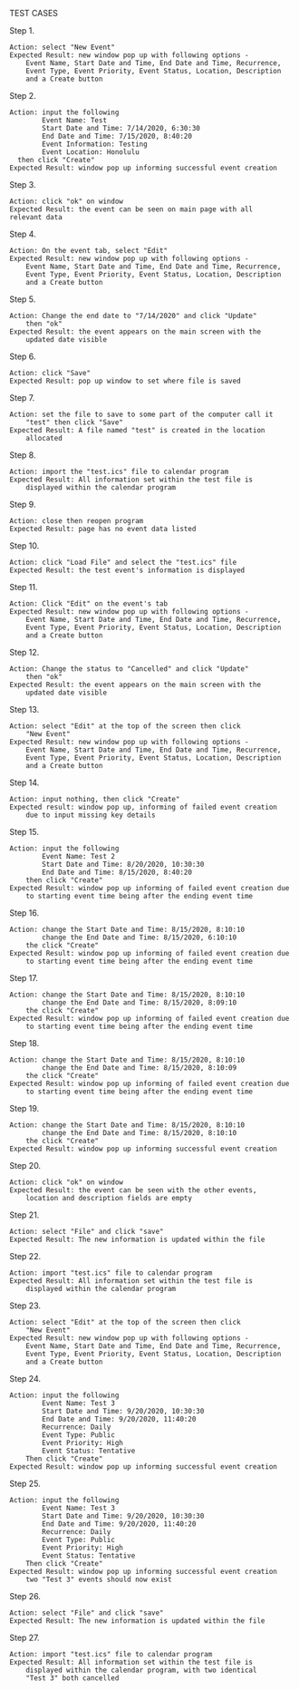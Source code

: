 TEST CASES

Step 1. 
    
    Action: select "New Event"
    Expected Result: new window pop up with following options - 
        Event Name, Start Date and Time, End Date and Time, Recurrence,
        Event Type, Event Priority, Event Status, Location, Description
        and a Create button
    
Step 2. 
    
    Action: input the following
            Event Name: Test
            Start Date and Time: 7/14/2020, 6:30:30
            End Date and Time: 7/15/2020, 8:40:20
            Event Information: Testing
            Event Location: Honolulu
      then click "Create"
    Expected Result: window pop up informing successful event creation 
        
Step 3.
    
    Action: click "ok" on window
    Expected Result: the event can be seen on main page with all 
    relevant data
    
Step 4. 
    
    Action: On the event tab, select "Edit"
    Expected Result: new window pop up with following options - 
        Event Name, Start Date and Time, End Date and Time, Recurrence,
        Event Type, Event Priority, Event Status, Location, Description
        and a Create button
        
Step 5. 

    Action: Change the end date to "7/14/2020" and click "Update"
        then "ok"
    Expected Result: the event appears on the main screen with the 
        updated date visible    
    
Step 6. 
    
    Action: click "Save"
    Expected Result: pop up window to set where file is saved
    
Step 7.

    Action: set the file to save to some part of the computer call it 
        "test" then click "Save"
    Expected Result: A file named "test" is created in the location 
        allocated

Step 8.

    Action: import the "test.ics" file to calendar program
    Expected Result: All information set within the test file is 
        displayed within the calendar program

Step 9.

    Action: close then reopen program
    Expected Result: page has no event data listed
    
Step 10.

    Action: click "Load File" and select the "test.ics" file  
    Expected Result: the test event's information is displayed

Step 11.

    Action: Click "Edit" on the event's tab
    Expected Result: new window pop up with following options - 
        Event Name, Start Date and Time, End Date and Time, Recurrence,
        Event Type, Event Priority, Event Status, Location, Description
        and a Create button
        
Step 12. 

    Action: Change the status to "Cancelled" and click "Update"
        then "ok"
    Expected Result: the event appears on the main screen with the 
        updated date visible  

Step 13. 
    
    Action: select "Edit" at the top of the screen then click 
        "New Event" 
    Expected Result: new window pop up with following options - 
        Event Name, Start Date and Time, End Date and Time, Recurrence,
        Event Type, Event Priority, Event Status, Location, Description
        and a Create button

Step 14.

    Action: input nothing, then click "Create"
    Expected result: window pop up, informing of failed event creation
        due to input missing key details
        
Step 15.

    Action: input the following
            Event Name: Test 2
            Start Date and Time: 8/20/2020, 10:30:30
            End Date and Time: 8/15/2020, 8:40:20
        then click "Create"
    Expected Result: window pop up informing of failed event creation due 
        to starting event time being after the ending event time

Step 16. 

    Action: change the Start Date and Time: 8/15/2020, 8:10:10
            change the End Date and Time: 8/15/2020, 6:10:10
        the click "Create"
    Expected Result: window pop up informing of failed event creation due 
        to starting event time being after the ending event time
        
Step 17.

    Action: change the Start Date and Time: 8/15/2020, 8:10:10
            change the End Date and Time: 8/15/2020, 8:09:10
        the click "Create"
    Expected Result: window pop up informing of failed event creation due 
        to starting event time being after the ending event time
    
Step 18.

    Action: change the Start Date and Time: 8/15/2020, 8:10:10
            change the End Date and Time: 8/15/2020, 8:10:09
        the click "Create"
    Expected Result: window pop up informing of failed event creation due 
        to starting event time being after the ending event time
        
Step 19.

    Action: change the Start Date and Time: 8/15/2020, 8:10:10
            change the End Date and Time: 8/15/2020, 8:10:10
        the click "Create"
    Expected Result: window pop up informing successful event creation 
    
Step 20.     
    
    Action: click "ok" on window
    Expected Result: the event can be seen with the other events, 
        location and description fields are empty
        
Step 21.

    Action: select "File" and click "save"
    Expected Result: The new information is updated within the file 
        
Step 22.

    Action: import "test.ics" file to calendar program
    Expected Result: All information set within the test file is 
        displayed within the calendar program
        
Step 23.
        
    Action: select "Edit" at the top of the screen then click 
        "New Event" 
    Expected Result: new window pop up with following options - 
        Event Name, Start Date and Time, End Date and Time, Recurrence,
        Event Type, Event Priority, Event Status, Location, Description
        and a Create button
    
Step 24. 
    
    Action: input the following
            Event Name: Test 3
            Start Date and Time: 9/20/2020, 10:30:30
            End Date and Time: 9/20/2020, 11:40:20
            Recurrence: Daily
            Event Type: Public
            Event Priority: High
            Event Status: Tentative
        Then click "Create"
    Expected Result: window pop up informing successful event creation

Step 25.
    
    Action: input the following
            Event Name: Test 3
            Start Date and Time: 9/20/2020, 10:30:30
            End Date and Time: 9/20/2020, 11:40:20
            Recurrence: Daily
            Event Type: Public
            Event Priority: High
            Event Status: Tentative
        Then click "Create"
    Expected Result: window pop up informing successful event creation
        two "Test 3" events should now exist

Step 26.

    Action: select "File" and click "save"
    Expected Result: The new information is updated within the file        

Step 27. 

    Action: import "test.ics" file to calendar program
    Expected Result: All information set within the test file is 
        displayed within the calendar program, with two identical 
        "Test 3" both cancelled
